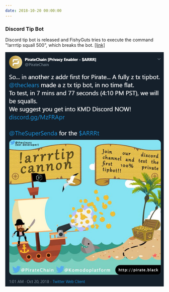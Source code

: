 ```yaml
---
date: 2018-10-20 00:00:00
---
```


### Discord Tip Bot

Discord tip bot is released and FishyGuts tries to execute the command "!arrrtip squall 500", which breaks the bot. [[link]](https://twitter.com/PirateChain/status/1053421010232389632)

[![Discord Tip Bot](assets/img/posts/Discord-Tip-Bot-ANN.png)](assets/img/posts/Discord-Tip-Bot-ANN.png)

